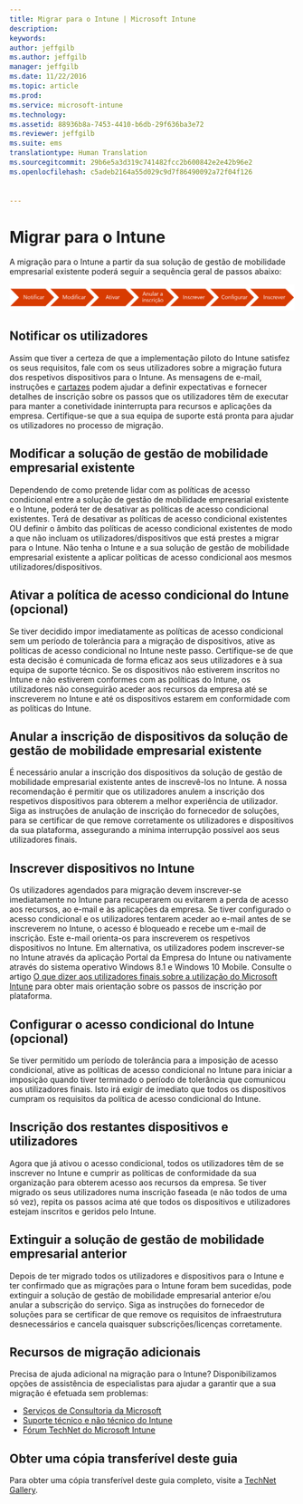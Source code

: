 ```yaml
---
title: Migrar para o Intune | Microsoft Intune
description: 
keywords: 
author: jeffgilb
ms.author: jeffgilb
manager: jeffgilb
ms.date: 11/22/2016
ms.topic: article
ms.prod: 
ms.service: microsoft-intune
ms.technology: 
ms.assetid: 88936b8a-7453-4410-b6db-29f636ba3e72
ms.reviewer: jeffgilb
ms.suite: ems
translationtype: Human Translation
ms.sourcegitcommit: 29b6e5a3d319c741482fcc2b600842e2e42b96e2
ms.openlocfilehash: c5adeb2164a55d029c9d7f86490092a72f04f126


---
```


# <a name="migrate-to-intune"></a>Migrar para o Intune


A migração para o Intune a partir da sua solução de gestão de mobilidade empresarial existente poderá seguir a sequência geral de passos abaixo:

![Passos de migração para o Intune](./media/migrate-intune-steps.png)

## <a name="notify-users"></a>Notificar os utilizadores

Assim que tiver a certeza de que a implementação piloto do Intune satisfez os seus requisitos, fale com os seus utilizadores sobre a migração futura dos respetivos dispositivos para o Intune. As mensagens de e-mail, instruções e [cartazes](https://gallery.technet.microsoft.com/Intune-End-User-Enrollment-3a0c9b0c?WT.mc_id=Blog_Intune_General_PCIT) podem ajudar a definir expectativas e fornecer detalhes de inscrição sobre os passos que os utilizadores têm de executar para manter a conetividade ininterrupta para recursos e aplicações da empresa. Certifique-se que a sua equipa de suporte está pronta para ajudar os utilizadores no processo de migração.

## <a name="modify-your-existing-enterprise-mobility-management-solution"></a>Modificar a solução de gestão de mobilidade empresarial existente

Dependendo de como pretende lidar com as políticas de acesso condicional entre a solução de gestão de mobilidade empresarial existente e o Intune, poderá ter de desativar as políticas de acesso condicional existentes. Terá de desativar as políticas de acesso condicional existentes OU definir o âmbito das políticas de acesso condicional existentes de modo a que não incluam os utilizadores/dispositivos que está prestes a migrar para o Intune.  Não tenha o Intune e a sua solução de gestão de mobilidade empresarial existente a aplicar políticas de acesso condicional aos mesmos utilizadores/dispositivos.

## <a name="enable-intune-conditional-access-policy-optional"></a>Ativar a política de acesso condicional do Intune (opcional)

Se tiver decidido impor imediatamente as políticas de acesso condicional sem um período de tolerância para a migração de dispositivos, ative as políticas de acesso condicional no Intune neste passo.  Certifique-se de que esta decisão é comunicada de forma eficaz aos seus utilizadores e à sua equipa de suporte técnico.  Se os dispositivos não estiverem inscritos no Intune e não estiverem conformes com as políticas do Intune, os utilizadores não conseguirão aceder aos recursos da empresa até se inscreverem no Intune e até os dispositivos estarem em conformidade com as políticas do Intune.

## <a name="unenrolling-devices-from-your-existing-enterprise-mobility-management-solution"></a>Anular a inscrição de dispositivos da solução de gestão de mobilidade empresarial existente

É necessário anular a inscrição dos dispositivos da solução de gestão de mobilidade empresarial existente antes de inscrevê-los no Intune. A nossa recomendação é permitir que os utilizadores anulem a inscrição dos respetivos dispositivos para obterem a melhor experiência de utilizador.  Siga as instruções de anulação de inscrição do fornecedor de soluções, para se certificar de que remove corretamente os utilizadores e dispositivos da sua plataforma, assegurando a mínima interrupção possível aos seus utilizadores finais.

## <a name="enrolling-devices-in-intune"></a>Inscrever dispositivos no Intune

Os utilizadores agendados para migração devem inscrever-se imediatamente no Intune para recuperarem ou evitarem a perda de acesso aos recursos, ao e-mail e às aplicações da empresa. Se tiver configurado o acesso condicional e os utilizadores tentarem aceder ao e-mail antes de se inscreverem no Intune, o acesso é bloqueado e recebe um e-mail de inscrição. Este e-mail orienta-os para inscreverem os respetivos dispositivos no Intune.  Em alternativa, os utilizadores podem inscrever-se no Intune através da aplicação Portal da Empresa do Intune ou nativamente através do sistema operativo Windows 8.1 e Windows 10 Mobile. Consulte o artigo [O que dizer aos utilizadores finais sobre a utilização do Microsoft Intune](/intune/deploy-use/what-to-tell-your-end-users-about-using-microsoft-intune) para obter mais orientação sobre os passos de inscrição por plataforma.

## <a name="configure-intune-conditional-access-optional"></a>Configurar o acesso condicional do Intune (opcional)

Se tiver permitido um período de tolerância para a imposição de acesso condicional, ative as políticas de acesso condicional no Intune para iniciar a imposição quando tiver terminado o período de tolerância que comunicou aos utilizadores finais. Isto irá exigir de imediato que todos os dispositivos cumpram os requisitos da política de acesso condicional do Intune.

## <a name="enroll-remaining-devices-and-users"></a>Inscrição dos restantes dispositivos e utilizadores

Agora que já ativou o acesso condicional, todos os utilizadores têm de se inscrever no Intune e cumprir as políticas de conformidade da sua organização para obterem acesso aos recursos da empresa. Se tiver migrado os seus utilizadores numa inscrição faseada (e não todos de uma só vez), repita os passos acima até que todos os dispositivos e utilizadores estejam inscritos e geridos pelo Intune.

## <a name="retire-the-previous-enterprise-mobility-management-solution"></a>Extinguir a solução de gestão de mobilidade empresarial anterior

Depois de ter migrado todos os utilizadores e dispositivos para o Intune e ter confirmado que as migrações para o Intune foram bem sucedidas, pode extinguir a solução de gestão de mobilidade empresarial anterior e/ou anular a subscrição do serviço. Siga as instruções do fornecedor de soluções para se certificar de que remove os requisitos de infraestrutura desnecessários e cancela quaisquer subscrições/licenças corretamente.

## <a name="additional-migration-resources"></a>Recursos de migração adicionais

Precisa de ajuda adicional na migração para o Intune? Disponibilizamos opções de assistência de especialistas para ajudar a garantir que a sua migração é efetuada sem problemas:

<!--- - [Microsoft Intune Onboarding](/em/solutions/fasttrack-center-benefit-for-enterprise-mobility-suite-ems)--->
- [Serviços de Consultoria da Microsoft](https://www.microsoft.com/en-us/microsoftservices/default.aspx)
- [Suporte técnico e não técnico do Intune](/intune/troubleshoot/how-to-get-support-for-microsoft-intune)
- [Fórum TechNet do Microsoft Intune](https://social.technet.microsoft.com/Forums/en-US/home?forum=microsoftintuneprod)

## <a name="get-a-downloadable-copy-of-this-guide"></a>Obter uma cópia transferível deste guia

Para obter uma cópia transferível deste guia completo, visite a [TechNet Gallery](https://gallery.technet.microsoft.com/Migrating-to-Intune-ea439387).



<!--HONumber=Nov16_HO4-->


